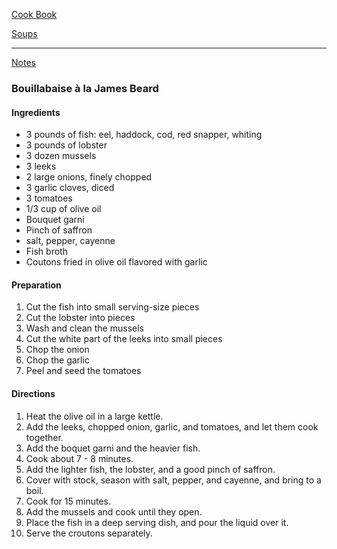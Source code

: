 [Cook Book](https://github.com/vmsmith/CookBook/blob/master/README.md)  

[Soups]()  

-----  

[Notes]()  

### Bouillabaise à la James Beard   

#### Ingredients  
* 3 pounds of fish: eel, haddock, cod, red snapper, whiting  
* 3 pounds of lobster  
* 3 dozen mussels  
* 3 leeks  
* 2 large onions, finely chopped  
* 3 garlic cloves, diced  
* 3 tomatoes  
* 1/3 cup of olive oil  
* Bouquet garni  
* Pinch of saffron  
* salt, pepper, cayenne  
* Fish broth  
* Coutons fried in olive oil flavored with garlic  

#### Preparation   

1. Cut the fish into small serving-size pieces  
2. Cut the lobster into pieces  
3. Wash and clean the mussels  
4. Cut the white part of the leeks into small pieces  
5. Chop the onion  
6. Chop the garlic  
7. Peel and seed the tomatoes  

#### Directions  

1. Heat the olive oil in a large kettle.  
2. Add the leeks, chopped onion, garlic, and tomatoes, and let them cook together.     
3. Add the boquet garni and the heavier fish.  
4. Cook about 7 - 8 minutes.  
5. Add the lighter fish, the lobster, and a good pinch of saffron.  
6. Cover with stock, season with salt, pepper, and cayenne, and bring to a boil.  
7. Cook for 15 minutes.  
8. Add the mussels and cook until they open.  
9. Place the fish in a deep serving dish, and pour the liquid over it. 
10. Serve the croutons separately.  


